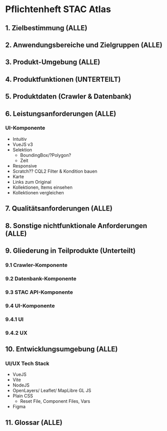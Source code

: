 # Pflichtenheft STAC Atlas

## 1. Zielbestimmung (ALLE)

## 2. Anwendungsbereiche und Zielgruppen (ALLE)

## 3. Produkt-Umgebung (ALLE)

## 4. Produktfunktionen (UNTERTEILT)

## 5. Produktdaten (Crawler & Datenbank)

## 6. Leistungsanforderungen (ALLE)

### UI-Komponente
- Intuitiv
- VueJS v3
- Selektion
    - BoundingBox/?Polygon?
    - Zeit
- Responsive
- Scratch?? CQL2 Filter & Kondition bauen
- Karte
- Links zum Original
- Kollektionen, Items einsehen
- Kollektionen vergleichen


## 7. Qualitätsanforderungen (ALLE)

## 8. Sonstige nichtfunktionale Anforderungen (ALLE)


## 9. Gliederung in Teilprodukte (Unterteilt)
### 9.1 Crawler-Komponente

### 9.2 Datenbank-Komponente

### 9.3 STAC API-Komponente

### 9.4 UI-Komponente

### 9.4.1 UI

### 9.4.2 UX

## 10. Entwicklungsumgebung (ALLE)

### UI/UX Tech Stack
- VueJS
- Vite
- NodeJS
- OpenLayers/ Leaflet/ MapLibre GL JS
- Plain CSS
    - Reset File, Component Files, Vars
- Figma

## 11. Glossar (ALLE)
